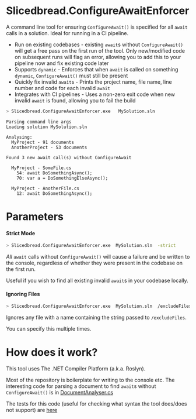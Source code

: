 # Slicedbread.ConfigureAwaitEnforcer

A command line tool for ensuring `ConfigureAwait()` is specified for all `await` calls in a solution. Ideal for running in a CI pipeline.

- Run on existing codebases - existing `await`s without `ConfigureAwait()` will get a free pass on the first run of the tool. Only new/modified code on subsequent runs will flag an error, allowing you to add this to your pipeline now and fix existing code later
- Supports `dynamic` - Enforces that when `await` is called on something `dynamic`, `ConfigureAwait()` must still be present
- Quickly fix invalid `await`s - Prints the project name, file name, line number and code for each invalid `await`
- Integrates with CI pipelines - Uses a non-zero exit code when new invalid `await` is found, allowing you to fail the build

```bash
> Slicedbread.ConfigureAwaitEnforcer.exe   MySolution.sln
```

```
Parsing command line args
Loading solution MySolution.sln

Analysing:
  MyProject - 91 documents
  AnotherProject - 53 documents

Found 3 new await call(s) without ConfigureAwait
  
  MyProject - SomeFile.cs
    54: await DoSomethingAsync();
    70: var a = DoSomethingElseAsync();
  
  MyProject - AnotherFile.cs
    12: await DoSomethingAsync();
```

# Parameters

#### Strict Mode
```bash
> Slicedbread.ConfigureAwaitEnforcer.exe  MySolution.sln  -strict
```

_All_ `await` calls without `ConfigureAwait()` will cause a failure and be written to the console, regardless of whether they were present in the codebase on the first run.

Useful if you wish to find all existing invalid `await`s in your codebase locally.


#### Ignoring Files
```bash
> Slicedbread.ConfigureAwaitEnforcer.exe  MySolution.sln  /excludeFiles "tests"  /excludeFiles "fixture" 
```

Ignores any file with a name containing the string passed to `/excludeFiles`. 

You can specify this multiple times.


# How does it work?
This tool uses The .NET Compiler Platform (a.k.a. Roslyn).

Most of the repository is boilerplate for writing to the console etc. The interesting code for parsing a document to find `await`s without `ConfigureAwait()` is in [DocumentAnalyser.cs](https://github.com/sliced-bread/Slicedbread.ConfigureAwaitEnforcer/blob/master/src/ConfigureAwaitEnforcer/Analyser/DocumentAnalyser.cs#L12)

The tests for this code (useful for checking what syntax the tool does/does not support) are [here](https://github.com/sliced-bread/Slicedbread.ConfigureAwaitEnforcer/blob/master/src/Tests/Tests.cs)
